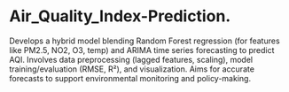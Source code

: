 # Air_Quality_Index-Prediction.
Develops a hybrid model blending Random Forest regression (for features like PM2.5, NO2, O3, temp) and ARIMA time series forecasting to predict AQI. Involves data preprocessing (lagged features, scaling), model training/evaluation (RMSE, R²), and visualization. Aims for accurate forecasts to support environmental monitoring and policy-making. 
